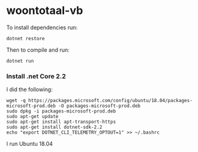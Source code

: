# woontotaal-vb

To install dependencies run:

    dotnet restore

Then to compile and run:

    dotnet run

### Install .net Core 2.2

I did the following:

    wget -q https://packages.microsoft.com/config/ubuntu/18.04/packages-microsoft-prod.deb -O packages-microsoft-prod.deb
    sudo dpkg -i packages-microsoft-prod.deb
    sudo apt-get update
    sudo apt-get install apt-transport-https
    sudo apt-get install dotnet-sdk-2.2
    echo "export DOTNET_CLI_TELEMETRY_OPTOUT=1" >> ~/.bashrc

I run Ubuntu 18.04